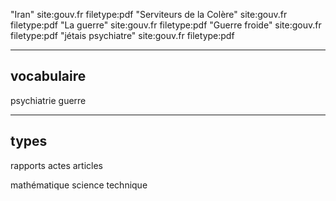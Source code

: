 "Iran" site:gouv.fr filetype:pdf
"Serviteurs de la Colère" site:gouv.fr filetype:pdf
"La guerre" site:gouv.fr filetype:pdf
"Guerre froide" site:gouv.fr filetype:pdf
"jétais psychiatre" site:gouv.fr filetype:pdf

-----------
vocabulaire
-----------
psychiatrie
guerre

-----
types
-----
rapports
actes
articles

mathématique
science
technique